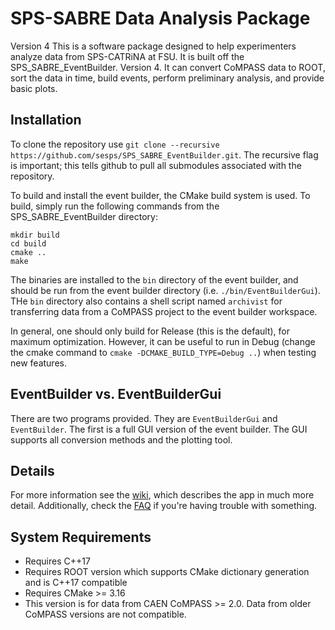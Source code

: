 # SPS-SABRE Data Analysis Package
Version 4
This is a software package designed to help experimenters analyze data from SPS-CATRiNA at FSU. It is built off the SPS_SABRE_EventBuilder. Version 4.
It can convert CoMPASS data to ROOT, sort the data in time, build events, perform preliminary analysis, and provide basic plots.


## Installation
To clone the repository use `git clone --recursive https://github.com/sesps/SPS_SABRE_EventBuilder.git`. The recursive flag is important; this tells github to pull all submodules associated with the repository.

To build and install the event builder, the CMake build system is used. To build, simply run the following commands from the SPS_SABRE_EventBuilder directory:
```
mkdir build
cd build
cmake ..
make
```

The binaries are installed to the `bin` directory of the event builder, and should be run from the event builder directory (i.e. `./bin/EventBuilderGui`). THe `bin` directory also contains a shell script named `archivist` for transferring data from a CoMPASS project to the
event builder workspace.

In general, one should only build for Release (this is the default), for maximum optimization. However, it can be useful to run in Debug (change the cmake command to `cmake -DCMAKE_BUILD_TYPE=Debug ..`) when testing new features.

## EventBuilder vs. EventBuilderGui
There are two programs provided. They are `EventBuilderGui` and `EventBuilder`. The first is a full GUI version of the event builder. The GUI supports all conversion methods and the plotting tool.

## Details
For more information see the [wiki](https://github.com/sesps/SPS_SABRE_EventBuilder/wiki), which describes the app in much more detail.
Additionally, check the [FAQ](https://github.com/sesps/SPS_SABRE_EventBuilder/wiki/FAQ) if you're having trouble with something.

## System Requirements
- Requires C++17
- Requires ROOT version which supports CMake dictionary generation and is C++17 compatible
- Requires CMake >= 3.16
- This version is for data from CAEN CoMPASS >= 2.0. Data from older CoMPASS versions are not compatible.
